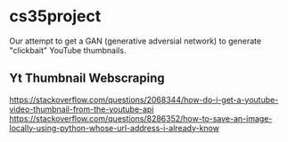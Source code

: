 # cs35project
Our attempt to get a GAN (generative adversial network) to generate "clickbait" YouTube thumbnails.

## Yt Thumbnail Webscraping
https://stackoverflow.com/questions/2068344/how-do-i-get-a-youtube-video-thumbnail-from-the-youtube-api
https://stackoverflow.com/questions/8286352/how-to-save-an-image-locally-using-python-whose-url-address-i-already-know
